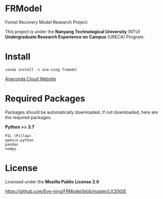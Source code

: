# FRModel

Forest Recovery Model Research Project.

This project is under the **Nanyang Technological University** (NTU) **Undergraduate Research Experience on Campus** (URECA) Program.

# Install

```
conda install -c eve-ning frmodel 
```

[Anaconda Cloud Website](https://anaconda.org/eve-ning/frmodel)

# Required Packages

Packages should be automatically downloaded. If not downloaded, here are the required packages.

**Python >= 3.7**

```
PIL (Pillow)
opencv-python
pandas
numpy
```

# License

Licensed under the **Mozilla Public License 2.0**

https://github.com/Eve-ning/FRModel/blob/master/LICENSE
